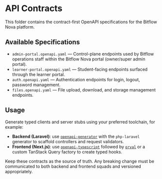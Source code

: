 # API Contracts

This folder contains the contract-first OpenAPI specifications for the Bitflow Nova platform.

## Available Specifications

- `admin-portal.openapi.yaml` — Control-plane endpoints used by Bitflow operations staff within the Bitflow Nova portal (owner/super admin portal).
- `learner-portal.openapi.yaml` — Student-facing endpoints surfaced through the learner portal.
- `auth.openapi.yaml` — Authentication endpoints for login, logout, password management.
- `files.openapi.yaml` — File upload, download, and storage management endpoints.

## Usage

Generate typed clients and server stubs using your preferred toolchain, for example:

- **Backend (Laravel)**: use [`openapi-generator`](https://github.com/OpenAPITools/openapi-generator) with the `php-laravel` generator to scaffold controllers and request validators.
- **Frontend (Next.js)**: use [`openapi-typescript`](https://github.com/drwpow/openapi-typescript) followed by [`orval`](https://github.com/anymaniax/orval) or a custom TanStack Query factory to create typed hooks.

Keep these contracts as the source of truth. Any breaking change must be communicated to both backend and frontend squads and versioned appropriately.
